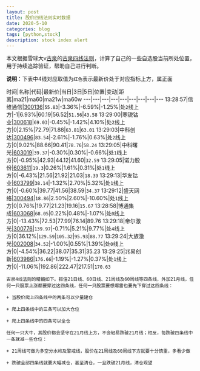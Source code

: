 ```yaml
---
layout: post
title: 股价四线法则实时数据
date: 2020-5-10
categories: blog
tags: [python,stock]
description: stock index alert
---
```



本文根据雪球大v[古泉](https://xueqiu.com/u/7148646888)的[古泉四线法则](https://xueqiu.com/7148646888/130498192)，计算了自己的一些自选股当前所处位置，用于持续追踪验证，帮助自己进行判断。

**说明**：下表中4线对应取值为`红色`表示最新价处于对应指标上方，属正面

时间|名称|代码|最新价|当日|3日|5日|位置|变动|距离|ma21|ma60|ma21w|ma60w
---|---|---|---|---|---|---|---|---
13:28:57|信维通信|[300136](https://xueqiu.com/S/SZ300136)|`55.83`|-3.36%|-6.59%|-1.25%|处`2`线上方|-1|6.93%|60.19|56.52|`51.56`|`43.58`
13:29:00|寒锐钴业|[300618](https://xueqiu.com/S/SZ300618)|`69.03`|-0.45%|-1.42%|4.10%|处`2`线上方|0|2.15%|72.79|71.88|`63.81`|`63.01`
13:29:03|中科创达|[300496](https://xueqiu.com/S/SZ300496)|`83.54`|-2.61%|-1.76%|0.63%|处`2`线上方|0|9.02%|88.66|90.41|`78.76`|`58.24`
13:29:05|中科曙光|[603019](https://xueqiu.com/S/SH603019)|`39.37`|-0.30%|0.30%|-0.66%|处`1`线上方|0|-0.95%|42.93|44.12|41.60|`32.59`
13:29:05|诺力股份|[603611](https://xueqiu.com/S/SH603611)|`19.3`|0.26%|1.61%|0.31%|处`1`线上方|0|-6.43%|21.56|21.92|21.03|`18.39`
13:29:13|华友钴业|[603799](https://xueqiu.com/S/SH603799)|`38.14`|-1.32%|2.70%|5.32%|处`1`线上方|0|-0.60%|39.77|41.56|38.59|`34.37`
13:29:12|盛天网络|[300494](https://xueqiu.com/S/SZ300494)|`18.86`|2.50%|2.60%|-10.60%|处`1`线上方|0|0.76%|19.77|21.23|19.16|`15.67`
13:28:58|博通集成|[603068](https://xueqiu.com/S/SH603068)|`68.05`|0.22%|0.48%|-1.07%|处`0`线上方|0|-13.43%|72.53|77.99|76.14|89.76
13:29:18|帝尔激光|[300776](https://xueqiu.com/S/SZ300776)|`139.97`|-0.71%|5.21%|9.77%|处`4`线上方|0|36.12%|`129.59`|`105.32`|`95.93`|`88.77`
13:29:24|大族激光|[002008](https://xueqiu.com/S/SZ002008)|`34.52`|-1.00%|0.55%|1.39%|处`0`线上方|0|-4.54%|36.22|38.07|35.31|35.23
13:29:25|兆易创新|[603986](https://xueqiu.com/S/SH603986)|`176.66`|-1.19%|-1.27%|0.37%|处`1`线上方|0|-11.06%|192.86|222.47|217.51|`170.63`

```
古泉4线法则的精髓如下。抓住21日线、60日线、21周线及60周线等四条线，外加21月线，任何一只股票上涨都要穿过这四条线，任何一只股票要想爆雷也要先下穿过这四条线：

+ 当股价爬上四条线中的两条可以少量建仓

+ 爬上四条线中的三条可以加大仓位

+ 爬上四条线中的四条可以全仓

任何一只大牛，其股价都会坚守在21月线上方，不会轻易跌破21月线；相反，每跌破四条线中一条就减一些仓位：

+ 21周线可做为多空分水岭及警戒线，股价在21周线及60周线下方就要十分慎重，多看少做

+ 跌破全部四条线就要大幅减仓，甚至清仓，一旦跌破21月线，清仓观望
```